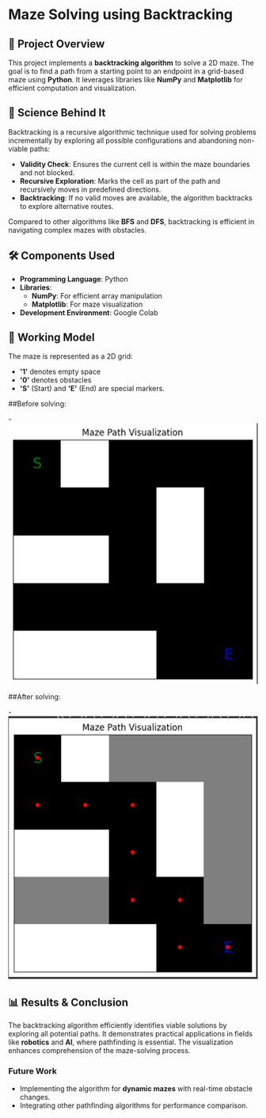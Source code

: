 # Maze Solving using Backtracking

## 📄 Project Overview
This project implements a **backtracking algorithm** to solve a 2D maze. The goal is to find a path from a starting point to an endpoint in a grid-based maze using **Python**. It leverages libraries like **NumPy** and **Matplotlib** for efficient computation and visualization.

## 🧩 Science Behind It
Backtracking is a recursive algorithmic technique used for solving problems incrementally by exploring all possible configurations and abandoning non-viable paths:
- **Validity Check**: Ensures the current cell is within the maze boundaries and not blocked.
- **Recursive Exploration**: Marks the cell as part of the path and recursively moves in predefined directions.
- **Backtracking**: If no valid moves are available, the algorithm backtracks to explore alternative routes.

Compared to other algorithms like **BFS** and **DFS**, backtracking is efficient in navigating complex mazes with obstacles.

## 🛠 Components Used
- **Programming Language**: Python
- **Libraries**:
  - **NumPy**: For efficient array manipulation
  - **Matplotlib**: For maze visualization
- **Development Environment**: Google Colab

## 🚀 Working Model
The maze is represented as a 2D grid:
- **'1'** denotes empty space
- **'0'** denotes obstacles
- **'S'** (Start) and **'E'** (End) are special markers.

##Before solving:

-![Before Solving Maze](before_solving_maze.png)

##After solving:

-![After Solving Maze](after_solving_maze.png)

## 📊 Results & Conclusion
The backtracking algorithm efficiently identifies viable solutions by exploring all potential paths. It demonstrates practical applications in fields like **robotics** and **AI**, where pathfinding is essential. The visualization enhances comprehension of the maze-solving process.

### Future Work
- Implementing the algorithm for **dynamic mazes** with real-time obstacle changes.
- Integrating other pathfinding algorithms for performance comparison.
